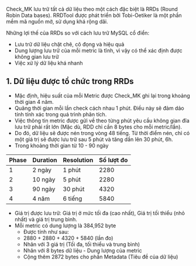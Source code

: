 Check_MK lưu trữ tất cả dữ liệu theo một cách đặc biệt là RRDs (Round Robin Data bases). RRDTool được phát triển bởi Tobi-Oetiker là một phần mềm mã nguồn mở, sử dụng khá rộng dãi.

Những lợi thế của RRDs so với cách lưu trữ MySQL cổ điển:

- Lưu trữ dữ liệu chặt chẽ, cô đọng và hiệu quả
- Dung lượng lưu trữ của mỗi metric là tĩnh, vì vậy có thể xác định được không gian lưu trữ
- Việc xử lý dữ liệu khá nhanh 

## 1. Dữ liệu được tổ chức trong RRDs

- Mặc định, hiệu suất của mỗi Metric được Check_MK ghi lại trong khoảng thời gian 4 năm.
- Quãng thời gian mỗi lần check cách nhau 1 phút. Điều này sẽ đảm dảo tính tính xác trong quá trình phân tích.
- Việc thông tin metric được gửi về theo từng phút yêu cầu không gian đĩa lưu trữ phải rất lớn (Mặc dù, RDD chỉ cần 8 bytes cho mỗi metric/lần).
- Do đó, dữ liệu sẽ được nén trong vòng 48 tiếng. Từ thời điểm nén, chỉ có một giá trị sẽ được lưu trữ sau 5 phút và tăng dần lên 30 phút, 6h.
- Trong khoảng thời gian từ 10 - 90 ngày

| Phase | Duration | Resolution | Số lượt đo |
|--|--|--|--|
|1| 2 ngày | 1 phút | 2280 |
|2| 10 ngày | 5 phút | 2280 |
|3| 90 ngày | 30 phút |4320|
|4| 4 năm | 6 tiếng |5840 |

- Giá trị được lưu trữ: Giá trị ở mức tối đa (cao nhất), Giá trị tối thiểu (nhỏ nhất) và giá trị trung bình.
- Mỗi metric có dung lượng là 384,952 byte
	- Được tính như sau: 
	- 2880 + 2880 + 4320 + 5840 (lần đo)
	- Nhân với 3 giá trị (Tối đa, tối thiểu và trung bình)
	- Nhân với 8 bytes dữ liệu - Dung lượng của metric
	- Cộng thêm 2872 bytes cho phần Metadata (Tiêu đề của dữ liệu)
